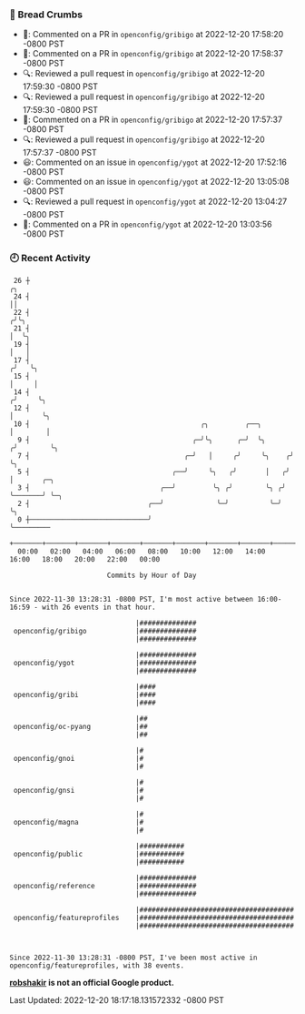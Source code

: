 ### 🍞 Bread Crumbs

 * 💬: Commented on a PR in  `openconfig/gribigo` at 2022-12-20 17:58:20 -0800 PST
 * 💬: Commented on a PR in  `openconfig/gribigo` at 2022-12-20 17:58:37 -0800 PST
 * 🔍: Reviewed a pull request in  `openconfig/gribigo` at 2022-12-20 17:59:30 -0800 PST
 * 🔍: Reviewed a pull request in  `openconfig/gribigo` at 2022-12-20 17:59:30 -0800 PST
 * 💬: Commented on a PR in  `openconfig/gribigo` at 2022-12-20 17:57:37 -0800 PST
 * 🔍: Reviewed a pull request in  `openconfig/gribigo` at 2022-12-20 17:57:37 -0800 PST
 * 😃: Commented on an issue in `openconfig/ygot` at 2022-12-20 17:52:16 -0800 PST
 * 😃: Commented on an issue in `openconfig/ygot` at 2022-12-20 13:05:08 -0800 PST
 * 🔍: Reviewed a pull request in  `openconfig/ygot` at 2022-12-20 13:04:27 -0800 PST
 * 💬: Commented on a PR in  `openconfig/ygot` at 2022-12-20 13:03:56 -0800 PST

### 🕘 Recent Activity
```
 26 ┼                                                                    ╭╮
 24 ┤                                                                    ││
 22 ┤                                                                   ╭╯╰╮
 21 ┤                                                                   │  ╰╮
 19 ┤                                                                   │   │
 17 ┤                                                                  ╭╯   ╰╮
 15 ┤                                                                  │     │
 14 ┤                                                                 ╭╯     ╰╮
 12 ┤                                                                 │       ╰╮
 10 ┤                                          ╭╮         ╭──╮        │        │
  9 ┤                                        ╭─╯╰╮      ╭─╯  ╰╮      ╭╯        ╰╮
  7 ┤                                      ╭─╯   │     ╭╯     ╰╮    ╭╯          ╰╮
  5 ┤                                   ╭──╯     ╰╮   ╭╯       │   ╭╯            │       ╭─╮
  3 ┤                                ╭──╯         ╰╮ ╭╯        ╰╮ ╭╯             ╰───────╯ ╰─╮
  2 ┤                             ╭──╯             ╰─╯          ╰─╯                          ╰╮
  0 ┼─────────────────────────────╯                                                           ╰─────────
    +───────+───────+───────+───────+───────+───────+───────+───────+───────+───────+───────+───────+────
  00:00   02:00   04:00   06:00   08:00   10:00   12:00   14:00   16:00   18:00   20:00   22:00   00:00   

						Commits by Hour of Day


Since 2022-11-30 13:28:31 -0800 PST, I'm most active between 16:00-16:59 - with 26 events in that hour.

```



```
                               |##############
 openconfig/gribigo            |##############
                               |##############

                               |##############
 openconfig/ygot               |##############
                               |##############

                               |####
 openconfig/gribi              |####
                               |####

                               |##
 openconfig/oc-pyang           |##
                               |##

                               |#
 openconfig/gnoi               |#
                               |#

                               |#
 openconfig/gnsi               |#
                               |#

                               |#
 openconfig/magna              |#
                               |#

                               |###########
 openconfig/public             |###########
                               |###########

                               |##############
 openconfig/reference          |##############
                               |##############

                               |######################################
 openconfig/featureprofiles    |######################################
                               |######################################



Since 2022-11-30 13:28:31 -0800 PST, I've been most active in openconfig/featureprofiles, with 38 events.

```
**[robshakir](mailto:robjs@google.com) is not an official Google product.**  


Last Updated: 2022-12-20 18:17:18.131572332 -0800 PST
